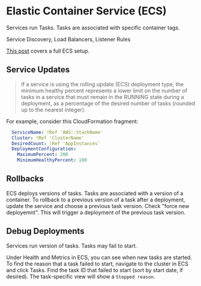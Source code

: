 # Elastic Container Service (ECS)

Services run Tasks. Tasks are associated with specific container tags.

Service Discovery, Load Balancers, Listener Rules

[This post](https://tomgregory.com/aws-ecs-deployments-step-by-step/) covers a full ECS setup.

## Service Updates

> If a service is using the rolling update (ECS) deployment type, the minimum healthy percent represents a lower limit on the number of tasks in a service that must remain in the RUNNING state during a deployment, as a percentage of the desired number of tasks (rounded up to the nearest integer). 

For example, consider this CloudFormation fragment:
```yml
  ServiceName: !Ref 'AWS::StackName'
  Cluster: !Ref 'ClusterName'
  DesiredCount: !Ref 'AppInstances'
  DeploymentConfiguration:
    MaximumPercent: 200
    MinimumHealthyPercent: 100
```

## Rollbacks

ECS deploys versions of tasks. Tasks are associated with a version of a container. To rollback to a previous version of a task after a deployment, update the service and choose a previous task version. Check "force new deployemnt". This will trigger a deployment of the previous task version.

## Debug Deployments

Services run version of tasks. Tasks may fail to start. 

Under Health and Metrics in ECS, you can see when new tasks are started. To find the reason that a task failed to start, navigate to the cluster in ECS and click Tasks. Find the task ID that failed to start (sort by start date, if desired). The task-specific view will show a `Stopped reason`.

